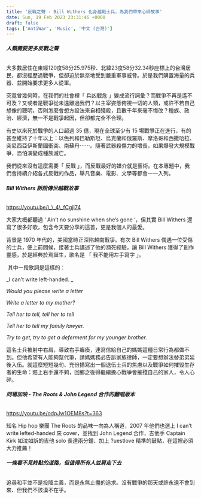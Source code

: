 ```yaml
---
title: '反戰之聲 - Bill Withers 化身越戰士兵，為我們帶來心碎故事'
date: Sun, 19 Feb 2023 23:31:46 +0000
draft: false
tags: ['AntiWar', 'Music', '中文 (台灣)']
---
```


###### **人類需要更多反戰之聲**

大多數居住在東經120度58分25.975秒、北緯23度58分32.34秒座標上的台灣居民，都沒經歷過戰爭，但卻迫於無奈地受到嚴重軍事威脅。於是我們購置海量的兵器、並開始要求更多人從軍。

究竟曾幾何時，在我們的社會裡「 兵凶戰危 」變成流行詞彙？而戰爭不再是遙不可及？又或者是戰爭從未遠離過我們？以主宰姿態俯視一切的人類，或許不若自己想像的聰明，否則怎麼會想方設法來自相殘殺，且數千年來毫不悔改？種族、政治、經濟，無一不是戰爭起因，但卻都完全不合理。

有史以來死於戰爭的人口超過 35 億，現在全球至少有 15 場戰爭正在進行，有的甚至維持了十年以上：以色列和巴勒斯坦、烏克蘭和俄羅斯、摩洛哥和西撒哈拉、突尼西亞伊斯蘭國衝突、南蘇丹⋯⋯。隨著武器殺傷力的增長，如果爆發大規模戰爭，恐怕演變成種族滅亡。

我們從來沒有這麼需要「 反戰 」，而反戰最好的媒介就是藝術。在本專題中，我們會持續介紹各式反戰的作品，舉凡音樂、電影、文學等都會一一入列。

###### **Bill Withers 訴說傳世越戰故事**

https://youtu.be/\_\_4\_fCgjI74

大家大概都聽過 ‘ Ain’t no sunshine when she’s gone ‘，但其實 Bill Withers 還寫了很多好歌，包含今天要分享的這首，更是我個人的最愛。

背景是 1970 年代的，美國當時正深陷越南戰爭。有次 Bill Withers 偶遇一位受傷的士兵，便上前問候，接著士兵講述了他的瀕死經驗，讓 Bill Withers 獲得了創作靈感，於是經典於焉誕生，歌名是 「 我不能用左手寫字 」。

 其中一段歌詞是這樣的：

_I can’t write left-handed. _

_Would you please write a letter_

_Write a letter to my mother?_

_Tell her to tell, tell her to tell_

_Tell her to tell my family lawyer._

_Try to get, try to get a deferment for my younger brother._

這名士兵被射中右肩，導致右手癱瘓，連寫信給自己的媽媽這種日常行為都做不到。但他希望有人能夠幫代筆，請媽媽務必告訴家族律師，一定要想辦法替弟弟延後入伍。就這麼短短幾句、充份描寫出一個退伍士兵的焦慮以及戰爭如何摧毀生存者的生命：賠上右手還不夠，回鄉之後得繼續擔心戰爭會摧殘自己的家人，令人心碎。

###### **同場加映 - The Roots & John Legend 合作的翻唱版本**

https://youtu.be/odpJw1OEM8s?t=363

知名 Hip hop 樂團 The Roots 的品味一向為人稱道，2007 年他們也選上 I can’t write lefted-handed 來 cover，並找到 John Legend 合作，吉他手 Captain Kirk 如泣如訴的吉他 solo 長達兩分鐘、加上 ?uestlove 精準的鼓點，在這裡必須大力推薦！

###### **一條看不見終點的道路，但值得所有人並肩走下去**

追尋和平並不是投降主義，而是永無止盡的追求。沒有戰爭的那天或許永遠不會到來、但我們不該漠不在乎。
